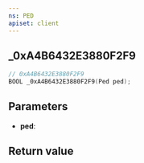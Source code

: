 ```yaml
---
ns: PED
apiset: client
---
```

## _0xA4B6432E3880F2F9

```c
// 0xA4B6432E3880F2F9
BOOL _0xA4B6432E3880F2F9(Ped ped);
```


## Parameters
* **ped**:

## Return value